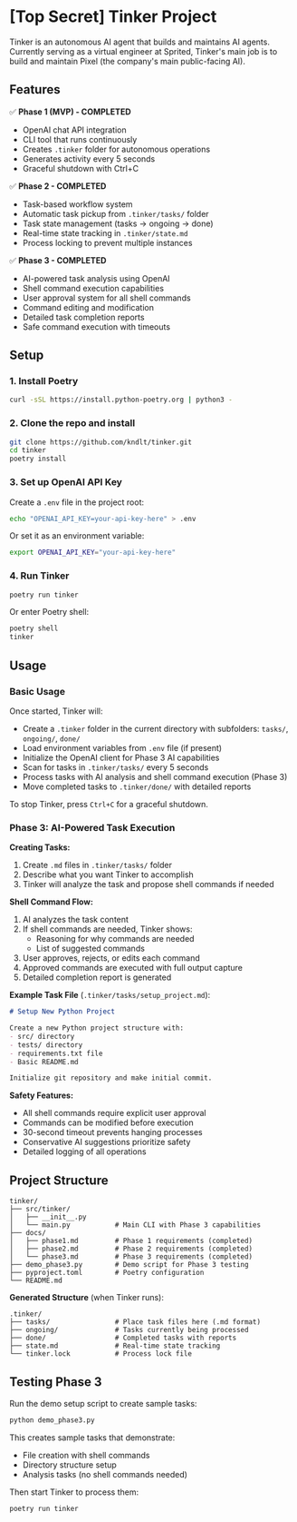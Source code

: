 # [Top Secret] Tinker Project

Tinker is an autonomous AI agent that builds and maintains AI agents. Currently serving as a virtual engineer at Sprited, Tinker's main job is to build and maintain Pixel (the company's main public-facing AI).

## Features

✅ **Phase 1 (MVP) - COMPLETED**
- OpenAI chat API integration
- CLI tool that runs continuously 
- Creates `.tinker` folder for autonomous operations
- Generates activity every 5 seconds
- Graceful shutdown with Ctrl+C

✅ **Phase 2 - COMPLETED**
- Task-based workflow system
- Automatic task pickup from `.tinker/tasks/` folder
- Task state management (tasks → ongoing → done)
- Real-time state tracking in `.tinker/state.md`
- Process locking to prevent multiple instances

✅ **Phase 3 - COMPLETED**
- AI-powered task analysis using OpenAI
- Shell command execution capabilities
- User approval system for all shell commands
- Command editing and modification
- Detailed task completion reports
- Safe command execution with timeouts

## Setup

### 1. Install Poetry

```bash
curl -sSL https://install.python-poetry.org | python3 -
```

### 2. Clone the repo and install

```bash
git clone https://github.com/kndlt/tinker.git
cd tinker
poetry install
```

### 3. Set up OpenAI API Key

Create a `.env` file in the project root:

```bash
echo "OPENAI_API_KEY=your-api-key-here" > .env
```

Or set it as an environment variable:

```bash
export OPENAI_API_KEY="your-api-key-here"
```

### 4. Run Tinker

```bash
poetry run tinker
```

Or enter Poetry shell:

```bash
poetry shell
tinker
```

## Usage

### Basic Usage

Once started, Tinker will:
- Create a `.tinker` folder in the current directory with subfolders: `tasks/`, `ongoing/`, `done/`
- Load environment variables from `.env` file (if present)
- Initialize the OpenAI client for Phase 3 AI capabilities
- Scan for tasks in `.tinker/tasks/` every 5 seconds
- Process tasks with AI analysis and shell command execution (Phase 3)
- Move completed tasks to `.tinker/done/` with detailed reports

To stop Tinker, press `Ctrl+C` for a graceful shutdown.

### Phase 3: AI-Powered Task Execution

**Creating Tasks:**
1. Create `.md` files in `.tinker/tasks/` folder
2. Describe what you want Tinker to accomplish
3. Tinker will analyze the task and propose shell commands if needed

**Shell Command Flow:**
1. AI analyzes the task content
2. If shell commands are needed, Tinker shows:
   - Reasoning for why commands are needed
   - List of suggested commands
3. User approves, rejects, or edits each command
4. Approved commands are executed with full output capture
5. Detailed completion report is generated

**Example Task File** (`.tinker/tasks/setup_project.md`):
```markdown
# Setup New Python Project

Create a new Python project structure with:
- src/ directory
- tests/ directory  
- requirements.txt file
- Basic README.md

Initialize git repository and make initial commit.
```

**Safety Features:**
- All shell commands require explicit user approval
- Commands can be modified before execution
- 30-second timeout prevents hanging processes
- Conservative AI suggestions prioritize safety
- Detailed logging of all operations

## Project Structure

```
tinker/
├── src/tinker/
│   ├── __init__.py
│   └── main.py           # Main CLI with Phase 3 capabilities
├── docs/
│   ├── phase1.md         # Phase 1 requirements (completed)
│   ├── phase2.md         # Phase 2 requirements (completed)  
│   └── phase3.md         # Phase 3 requirements (completed)
├── demo_phase3.py        # Demo script for Phase 3 testing
├── pyproject.toml        # Poetry configuration
└── README.md
```

**Generated Structure** (when Tinker runs):
```
.tinker/
├── tasks/                # Place task files here (.md format)
├── ongoing/              # Tasks currently being processed
├── done/                 # Completed tasks with reports
├── state.md              # Real-time state tracking
└── tinker.lock           # Process lock file
```

## Testing Phase 3

Run the demo setup script to create sample tasks:

```bash
python demo_phase3.py
```

This creates sample tasks that demonstrate:
- File creation with shell commands
- Directory structure setup
- Analysis tasks (no shell commands needed)

Then start Tinker to process them:

```bash
poetry run tinker
```